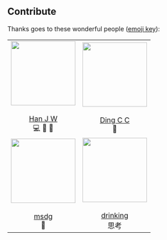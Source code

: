 ## Contribute
Thanks goes to these wonderful people ([emoji key](https://allcontributors.org/docs/en/emoji-key)):

|        |   |
| :-----------: | :-----------: |
| <div align="center"><img width="145" height="145" src="https://s2.loli.net/2021/12/14/jlaXEkN8GOLdKRu.jpg"/></div> <br>[Han J W](https://github.com/NjustJiaweihan) <br>💻 🎨 🤔     | <div align="center"><img width="145" height="145" src="https://s2.loli.net/2021/12/15/JcN5GH4f7kATjuZ.jpg"/></div> <br>[Ding C C](https://github.com/1589371038) <br>👀      |
|<div align="center"><img width="145" height="145" src="https://s2.loli.net/2021/12/15/CvZkp9x7YBb1n2l.jpg"/></div> <br>[msdg](https://github.com/dm4157) <br> 🐛 | <div align="center"><img width="145" height="145" src="https://s2.loli.net/2021/12/15/ZSlECTWI67YgF2i.jpg"/></div> <br>[drinking](https://github.com/drinking) <br> 思考 |
